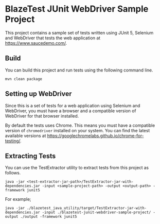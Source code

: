 # BlazeTest JUnit WebDriver Sample Project #

This project contains a sample set of tests written using JUnit 5, Selenium and WebDriver that tests the web application at https://www.saucedemo.com/.

## Build ##

You can build this project and run tests using the following command line.

    mvn clean package

## Setting up WebDriver ##

Since this is a set of tests for a web application using Selenium and WebDriver, you must have a browser and a compatible version of WebDriver for that browser installed.

By default the tests uses Chrome. This means you must have a compatible version of `chromedriver` installed on your system. You can find the latest available versions at https://googlechromelabs.github.io/chrome-for-testing/.

## Extracting Tests ##

You can use the TestExtractor utility to extract tests from this project as follows.

    java -jar <test-extractor-jar-path>/TestExtractor-jar-with-dependencies.jar -input <sample-project-path> -output <output-path> -framework junit5

For example;

    java -jar ./blazetest_java_utility/target/TestExtractor-jar-with-dependencies.jar -input ./blazetest-junit-webdriver-sample-project/ -output ./output -framework junit5
